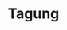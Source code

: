 ---
# Page title
title: Tagung
# Page type - we want a landing page (such as a homepage)
type: landing

# Your landing page sections - add as many different content blocks as you like
sections:
  - block: markdown
    id: section-0
    content:
      title: Der Projektverbund KISS-Pro lädt ein zur Tagung zum Thema <a href="https://www.uni-potsdam.de/de/medienbildung/transfer-1/kiss-pro-tagung"> <br> Künstliche Intelligenz in der Lehrkräftebildung </a>
      subtitle: <p align="center"> 16. & 17. September 2025 <br> Universität Potsdam, Campus Am Neuen Palais, Haus 9 </p>
      text: |
        <p align="justify"> Das zentrale Thema der geplanten <a href="https://www.uni-potsdam.de/de/medienbildung/transfer-1/kiss-pro-tagung">  Transfertagung ist die Einbindung Künstlicher Intelligenz (KI) in die universitäre Ausbildung zukünftiger Lehrkräfte </a>. Aufgrund seiner enormen gesellschaftlichen Prominenz und schulischen Relevanz wird das Thema KI dabei bewusst als spezifischer Aspekt aller Teilbereiche der Lehrkräftebildung herausgegriffen. <br><br>
        In der Transfertagung soll durch einen übergreifenden Austausch aufgezeigt und diskutiert werden, welche aktuellen Konzepte und innovativen Ansätze in der Hochschullehre zum Einsatz kommen, um künftigen Lehrkräften einen kompetenten und lernförderlichen Einsatz künstlicher Intelligenz in Schule und Unterricht zu ermöglichen. Im Mittelpunkt stehen Fragen zu Lehrkonzepten zum Thema KI in der Lehrkräftebildung:Welche erfolgreichen Lehrkonzepte gibt es bereits? Welche Anknüpfungspunkte bieten diese Konzepte für Lehrkräftebildner:innen? Welche KI-Tools werden in der universitären Lehrkräftebildung im Hinblick auf welche schulischen Bereiche thematisiert? <br><br>
        Ein weiterer inhaltlicher Schwerpunkt der Tagung ist der universitäre Umgang mit Lizenzen für KI-Tools wie bspw. ChatGPT sowie damit verbundene (datenschutzrechtliche) Herausforderungen. Hierfür laden wir dazu ein, erfolgreiche Strategien verschiedener Universitäten zu präsentieren. <br><br>
        Auch den Wünschen und Bedürfnissen von Seminarleitungen und Akteur:innen aus der Praxis soll im Rahmen der Transfertagung Raum gegeben werden. Welche Anforderungen und Erwartungen haben diese hinsichtlich der Nutzung künstlicher Intelligenz in Schule und Unterricht an die Lehrkräftebildung? Welche KI-bezogenen Lehrkonzepte sind aus der Praxis heraus notwendig? <br><br> 
        Ergänzend werden auf der Transfertagung auch bildungspolitische und bildungsadministrative Impulse berücksichtigt, die die aktuelle Situation an Schulen beleuchten:Wie steht es um die Ausstattung mit technischer Infrastruktur, die den Einsatz von KI-Tools ermöglicht? Wo muss die Lehrkräftebildung konkret ansetzen, um den Gegebenheiten in der Praxis gerecht zu werden?<br><br> 
        Im Rahmen der Tagung sind verschiedene Austauschformate geplant, bspw. eingeladene Vorträge zu zentralen Themen, Vorträge in thematischen Sessions, aber auch Diskussionsrunden/ Round Tables sowie Workshops. Kurze Präsentationsformate von EdTech-Firmen runden das Tagungsprogramm ab, um den Teilnehmenden die Möglichkeit zu geben, sich über aktuelle technische Entwicklungen zu informieren und neue Tools kennenzulernen. <br><br> 
        Weitere Informationen und einen Call for Papers finden Sie unter <a href="https://www.uni-potsdam.de/de/medienbildung/transfer-1/kiss-pro-tagung"> Tagungsseite „Künstliche Intelligenz in der Lehrkräftebildung“</a>.</p></p>
---